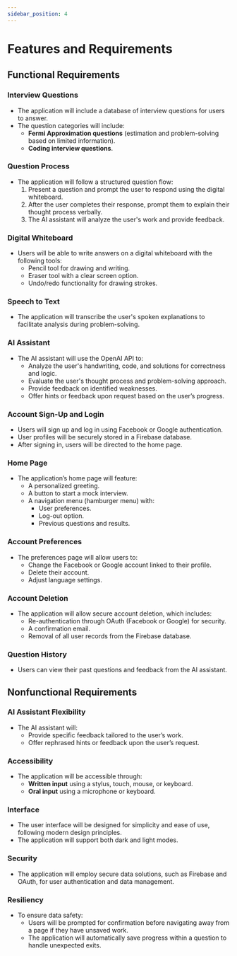 ```yaml
---
sidebar_position: 4
---
```


# Features and Requirements

## Functional Requirements

### Interview Questions
- The application will include a database of interview questions for users to answer.
- The question categories will include:
  - **Fermi Approximation questions** (estimation and problem-solving based on limited information).
  - **Coding interview questions**.

### Question Process
- The application will follow a structured question flow:
  1. Present a question and prompt the user to respond using the digital whiteboard.
  2. After the user completes their response, prompt them to explain their thought process verbally.
  3. The AI assistant will analyze the user's work and provide feedback.

### Digital Whiteboard
- Users will be able to write answers on a digital whiteboard with the following tools:
  - Pencil tool for drawing and writing.
  - Eraser tool with a clear screen option.
  - Undo/redo functionality for drawing strokes.

### Speech to Text
- The application will transcribe the user's spoken explanations to facilitate analysis during problem-solving.

### AI Assistant
- The AI assistant will use the OpenAI API to:
  - Analyze the user's handwriting, code, and solutions for correctness and logic.
  - Evaluate the user's thought process and problem-solving approach.
  - Provide feedback on identified weaknesses.
  - Offer hints or feedback upon request based on the user’s progress.

### Account Sign-Up and Login
- Users will sign up and log in using Facebook or Google authentication.
- User profiles will be securely stored in a Firebase database.
- After signing in, users will be directed to the home page.

### Home Page
- The application’s home page will feature:
  - A personalized greeting.
  - A button to start a mock interview.
  - A navigation menu (hamburger menu) with:
    - User preferences.
    - Log-out option.
    - Previous questions and results.

### Account Preferences
- The preferences page will allow users to:
  - Change the Facebook or Google account linked to their profile.
  - Delete their account.
  - Adjust language settings.

### Account Deletion
- The application will allow secure account deletion, which includes:
  - Re-authentication through OAuth (Facebook or Google) for security.
  - A confirmation email.
  - Removal of all user records from the Firebase database.

### Question History
- Users can view their past questions and feedback from the AI assistant.

## Nonfunctional Requirements

### AI Assistant Flexibility
- The AI assistant will:
  - Provide specific feedback tailored to the user’s work.
  - Offer rephrased hints or feedback upon the user’s request.

### Accessibility
- The application will be accessible through:
  - **Written input** using a stylus, touch, mouse, or keyboard.
  - **Oral input** using a microphone or keyboard.

### Interface
- The user interface will be designed for simplicity and ease of use, following modern design principles.
- The application will support both dark and light modes.

### Security
- The application will employ secure data solutions, such as Firebase and OAuth, for user authentication and data management.

### Resiliency
- To ensure data safety:
  - Users will be prompted for confirmation before navigating away from a page if they have unsaved work.
  - The application will automatically save progress within a question to handle unexpected exits.
